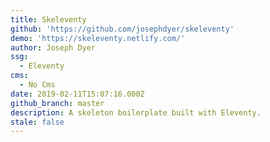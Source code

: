```yaml
---
title: Skeleventy
github: 'https://github.com/josephdyer/skeleventy'
demo: 'https://skeleventy.netlify.com/'
author: Joseph Dyer
ssg:
  - Eleventy
cms:
  - No Cms
date: 2019-02-11T15:07:16.000Z
github_branch: master
description: A skeleton boilerplate built with Eleventy.
stale: false
---
```

